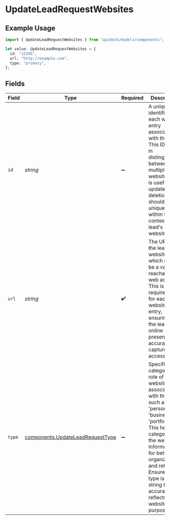 # UpdateLeadRequestWebsites

## Example Usage

```typescript
import { UpdateLeadRequestWebsites } from "apideck/models/components";

let value: UpdateLeadRequestWebsites = {
  id: "12345",
  url: "http://example.com",
  type: "primary",
};
```

## Fields

| Field                                                                                                                                                                                                                                                                                               | Type                                                                                                                                                                                                                                                                                                | Required                                                                                                                                                                                                                                                                                            | Description                                                                                                                                                                                                                                                                                         | Example                                                                                                                                                                                                                                                                                             |
| --------------------------------------------------------------------------------------------------------------------------------------------------------------------------------------------------------------------------------------------------------------------------------------------------- | --------------------------------------------------------------------------------------------------------------------------------------------------------------------------------------------------------------------------------------------------------------------------------------------------- | --------------------------------------------------------------------------------------------------------------------------------------------------------------------------------------------------------------------------------------------------------------------------------------------------- | --------------------------------------------------------------------------------------------------------------------------------------------------------------------------------------------------------------------------------------------------------------------------------------------------- | --------------------------------------------------------------------------------------------------------------------------------------------------------------------------------------------------------------------------------------------------------------------------------------------------- |
| `id`                                                                                                                                                                                                                                                                                                | *string*                                                                                                                                                                                                                                                                                            | :heavy_minus_sign:                                                                                                                                                                                                                                                                                  | A unique identifier for each website entry associated with the lead. This ID helps in distinguishing between multiple websites and is useful for updates or deletions. It should be a unique string within the context of the lead's websites.                                                      | 12345                                                                                                                                                                                                                                                                                               |
| `url`                                                                                                                                                                                                                                                                                               | *string*                                                                                                                                                                                                                                                                                            | :heavy_check_mark:                                                                                                                                                                                                                                                                                  | The URL of the lead's website, which must be a valid and reachable web address. This is a required field for each website entry, ensuring that the lead's online presence is accurately captured and accessible.                                                                                    | http://example.com                                                                                                                                                                                                                                                                                  |
| `type`                                                                                                                                                                                                                                                                                              | [components.UpdateLeadRequestType](../../models/components/updateleadrequesttype.md)                                                                                                                                                                                                                | :heavy_minus_sign:                                                                                                                                                                                                                                                                                  | Specifies the category or role of the website associated with the lead, such as 'personal', 'business', or 'portfolio'. This helps in categorizing the website information for better organization and retrieval. Ensure the type is a valid string that accurately reflects the website's purpose. | primary                                                                                                                                                                                                                                                                                             |